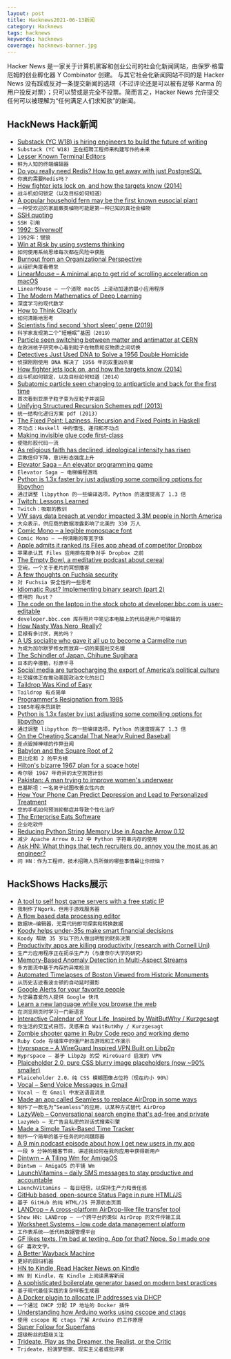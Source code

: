```yaml
---
layout: post
title: Hacknews2021-06-13新闻
category: Hacknews
tags: hacknews
keywords: hacknews
coverage: hacknews-banner.jpg
---
```


Hacker News 是一家关于计算机黑客和创业公司的社会化新闻网站，由保罗·格雷厄姆的创业孵化器 Y Combinator 创建。
与其它社会化新闻网站不同的是 Hacker News 没有踩或反对一条提交新闻的选项（不过评论还是可以被有足够 Karma 的用户投反对票）；只可以赞或是完全不投票。简而言之，Hacker News 允许提交任何可以被理解为“任何满足人们求知欲”的新闻。

## HackNews Hack新闻


- [Substack (YC W18) is hiring engineers to build the future of writing](https://jobs.lever.co/substackinc/5b1f2f5c-3809-4278-b93d-379433a34d81)
- `Substack (YC W18) 正在招聘工程师来构建写作的未来`
- [Lesser Known Terminal Editors](https://codeberg.org/CoopCoding/Lesser-Known-Terminal-Editors)
- `鲜为人知的终端编辑器`
- [Do you really need Redis? How to get away with just PostgreSQL](https://spin.atomicobject.com/2021/02/04/redis-postgresql/)
- `你真的需要Redis吗？`
- [How fighter jets lock on, and how the targets know (2014)](https://gizmodo.com/how-fighter-jets-lock-on-and-how-the-targets-know-1644871272)
- `战斗机如何锁定（以及目标如何知道）`
- [A popular household fern may be the first known eusocial plant](http://blog.pnas.org/2021/06/a-popular-household-fern-may-be-the-first-known-eusocial-plant/)
- `一种受欢迎的家庭蕨类植物可能是第一种已知的真社会植物`
- [SSH quoting](https://www.chiark.greenend.org.uk/~cjwatson/blog/ssh-quoting.html)
- `SSH 引用`
- [1992: Silverwolf](https://if50.substack.com/p/1992-silverwolf)
- `1992年：银狼`
- [Win at Risk by using systems thinking](https://thesystemisdown.substack.com/p/how-to-win-at-risk-every-time-by)
- `如何使用系统思维每次都在风险中获胜`
- [Burnout from an Organizational Perspective](https://ssir.org/articles/entry/burnout_from_an_organizational_perspective)
- `从组织角度看倦怠`
- [LinearMouse – A minimal app to get rid of scrolling acceleration on macOS](https://linearmouse.lujjjh.com/)
- `LinearMouse – 一个消除 macOS 上滚动加速的最小应用程序`
- [The Modern Mathematics of Deep Learning](https://arxiv.org/abs/2105.04026)
- `深度学习的现代数学`
- [How to Think Clearly](https://psyche.co/guides/how-to-think-clearly-to-improve-understanding-and-communication)
- `如何清晰地思考`
- [Scientists find second ‘short sleep’ gene (2019)](https://www.ucsf.edu/news/2019/08/415261/after-10-year-search-scientists-find-second-short-sleep-gene)
- `科学家发现第二个“短睡眠”基因（2019）`
- [Particle seen switching between matter and antimatter at CERN](https://newatlas.com/physics/charm-meson-particle-matter-antimatter/)
- `在欧洲核子研究中心看到粒子在物质和反物质之间切换`
- [Detectives Just Used DNA to Solve a 1956 Double Homicide](https://www.npr.org/2021/06/12/1005690930/detectives-just-used-dna-to-solve-a-1956-double-homicide-they-may-have-made-hist)
- `侦探刚刚使用 DNA 解决了 1956 年的双重凶杀案`
- [How fighter jets lock on, and how the targets know (2014)](https://www.quora.com/How-does-a-fighter-jet-lock-onto-and-keep-track-of-an-enemy-aircraft-Can-an-aircraft-detect-that-it-has-been-locked-onto-or-is-it-just-a-convenient-plot-device-in-movies?share=1)
- `战斗机如何锁定，以及目标如何知道（2014）`
- [Subatomic particle seen changing to antiparticle and back for the first time](https://www.ox.ac.uk/news/2021-06-08-subatomic-particle-seen-changing-antiparticle-and-back-first-time)
- `首次看到亚原子粒子变为反粒子并返回`
- [Unifying Structured Recursion Schemes pdf (2013)](https://www.cs.ox.ac.uk/people/nicolas.wu/papers/URS.pdf)
- `统一结构化递归方案 pdf (2013)`
- [The Fixed Point: Laziness, Recursion and Fixed Points in Haskell](https://rebeccaskinner.net/posts/2021-06-09-getting-to-the-fixed-point.html)
- `不动点：Haskell 中的惰性、递归和不动点`
- [Making invisible glue code first-class](https://blog.metaobject.com/2021/06/glue-dark-matter-of-software.html?m=1)
- `使隐形胶代码一流`
- [As religious faith has declined, ideological intensity has risen](https://www.theatlantic.com/magazine/archive/2021/04/america-politics-religion/618072/)
- `宗教信仰下降，意识形态强度上升`
- [Elevator Saga – An elevator programming game](https://play.elevatorsaga.com/)
- `Elevator Saga – 电梯编程游戏`
- [Python is 1.3x faster by just adjusting some compiling options for libpython](https://www.facebook.com/dan.colascione/posts/10107358290728348)
- `通过调整 libpython 的一些编译选项，Python 的速度提高了 1.3 倍`
- [Twitch: Lessons Learned](https://twitter.com/eshear/status/1402449647122018304)
- `Twitch：吸取的教训`
- [VW says data breach at vendor impacted 3.3M people in North America](https://www.reuters.com/business/autos-transportation/vw-says-data-breach-vendor-impacted-33-million-people-north-america-2021-06-11/)
- `大众表示，供应商的数据泄露影响了北美的 330 万人`
- [Comic Mono – a legible monospace font](https://github.com/dtinth/comic-mono-font)
- `Comic Mono – 一种清晰的等宽字体`
- [Apple admits it ranked its Files app ahead of competitor Dropbox](https://www.theverge.com/2021/6/11/22528701/apple-rank-own-app-over-competitor-files-dropbox-wwdc-2017)
- `苹果承认其 Files 应用排在竞争对手 Dropbox 之前`
- [The Empty Bowl, a meditative podcast about cereal](https://anchor.fm/bowl)
- `空碗，一个关于麦片的冥想播客`
- [A few thoughts on Fuchsia security](https://blog.cr0.org/2021/06/a-few-thoughts-on-fuchsia-security.html)
- `对 Fuchsia 安全性的一些思考`
- [Idiomatic Rust? Implementing binary search (part 2)](https://shane-o.dev/blog/binary-search-rust-part-2)
- `惯用的 Rust？`
- [The code on the laptop in the stock photo at developer.bbc.com is user-editable](https://twitter.com/Andrew_Taylor/status/1403709080737390592)
- `developer.bbc.com 库存照片中笔记本电脑上的代码是用户可编辑的`
- [How Nasty Was Nero, Really?](https://www.newyorker.com/magazine/2021/06/14/how-nasty-was-nero-really)
- `尼禄有多讨厌，真的吗？`
- [A US socialite who gave it all up to become a Carmelite nun](https://www.bbc.com/news/world-us-canada-57399288)
- `为成为加尔默罗修女而放弃一切的美国社交名媛`
- [The Schindler of Japan, Chihune Sugihara](https://www.tokyoweekender.com/2021/06/chiune-sugihara-japanese-schindler/)
- `日本的辛德勒，杉原千寻`
- [Social media are turbocharging the export of America’s political culture](https://www.economist.com/international/2021/06/12/social-media-are-turbocharging-the-export-of-americas-political-culture)
- `社交媒体正在推动美国政治文化的出口`
- [Taildrop Was Kind of Easy](https://tailscale.com/blog/2021-06-taildrop-was-easy/)
- `Taildrop 有点简单`
- [Programmer's Resignation from 1985](https://pastes.glitchwrks.com/L88HFhJs)
- `1985年程序员辞职`
- [Python is 1.3x faster by just adjusting some compiling options for libpython](https://bugs.python.org/issue38980?fbclid=IwAR0cyfahpBywNzbqLCpcfwatOaU6W8UQp7LgVu8KZ8hDc-wKLjLE7wjOs7g)
- `通过调整 libpython 的一些编译选项，Python 的速度提高了 1.3 倍`
- [On the Cheating Scandal That Nearly Ruined Baseball](https://lithub.com/on-the-cheating-scandal-that-nearly-ruined-baseball/)
- `差点毁掉棒球的作弊丑闻`
- [Babylon and the Square Root of 2](https://johncarlosbaez.wordpress.com/2011/12/02/babylon-and-the-square-root-of-2/)
- `巴比伦和 2 的平方根`
- [Hilton's bizarre 1967 plan for a space hotel](https://edition.cnn.com/travel/article/hilton-hotel-on-moon-scn-cmd/index.html)
- `希尔顿 1967 年奇异的太空旅馆计划`
- [Pakistan: A man trying to improve women's underwear](https://www.bbc.com/news/world-asia-57268691)
- `巴基斯坦：一名男子试图改善女性内衣`
- [How Your Phone Can Predict Depression and Lead to Personalized Treatment](https://ucsdnews.ucsd.edu/pressrelease/how-your-phone-can-predict-depression-and-lead-to-personalized-treatment)
- `您的手机如何预测抑郁症并导致个性化治疗`
- [The Enterprise Eats Software](https://jessitron.com/2021/06/12/the-enterprise-eats-software/)
- `企业吃软件`
- [Reducing Python String Memory Use in Apache Arrow 0.12](https://arrow.apache.org/blog/2019/02/05/python-string-memory-0.12/)
- `减少 Apache Arrow 0.12 中 Python 字符串内存的使用`
- [Ask HN: What things that tech recruiters do, annoy you the most as an engineer?](item?id=27490018)
- `问 HN：作为工程师，技术招聘人员所做的哪些事情最让你烦恼？`


## HackShows Hacks展示

- [ A tool to self host game servers with a free static IP](https://playit.gg/)
- `我制作了Ngork，但用于游戏服务器`
- [ A flow based data processing editor](https://datablocks.pro/)
- `数据块–编辑器，无需代码即可探索和转换数据`
- [ Koody helps under-35s make smart financial decisions](https://www.koody.co/)
- `Koody 帮助 35 岁以下的人做出明智的财务决策`
- [ Productivity apps are killing productivity (research with Cornell Uni)](https://language.work/study/)
- `生产力应用程序正在扼杀生产力（与康奈尔大学的研究）`
- [ Memory-Based Anomaly Detection in Multi-Aspect Streams](https://github.com/Stream-AD/MemStream)
- `多方面流中基于内存的异常检测`
- [ Automated Timelapses of Boston Viewed from Historic Monuments](https://bostontimelapse.org/)
- `从历史古迹看波士顿的自动延时摄影`
- [ Google Alerts for your favorite people](https://alias.co)
- `为您最喜爱的人提供 Google 快讯`
- [ Learn a new language while you browse the web](https://www.fluent.co)
- `在浏览网页时学习一门新语言`
- [ Interactive Calendar of Your Life, Inspired by WaitButWhy / Kurzgesagt](https://henk23.github.io/your-life/)
- `你生活的交互式日历，灵感来自 WaitButWhy / Kurzgesagt`
- [ Zombie shooter game in Ruby Code repo and working demo](https://github.com/shanshaji/Tank-Vs-Zombie-Game-Ruby)
- `Ruby Code 存储库中的僵尸射击游戏和工作演示`
- [ Hyprspace – A WireGuard Inspired VPN Built on Libp2p](https://github.com/hyprspace/hyprspace)
- `Hyprspace – 基于 Libp2p 的受 WireGuard 启发的 VPN`
- [ Plaiceholder 2.0, pure CSS blurry image placeholders (now ~90% smaller)](https://github.com/joe-bell/plaiceholder)
- `Plaiceholder 2.0，纯 CSS 模糊图像占位符（现在约小 90%）`
- [ Vocal – Send Voice Messages in Gmail](https://chrome.google.com/webstore/detail/vocal-send-voice-messages/boopggfapjaffppjmldgifjkgemgkgfd?hl=en&authuser=0)
- `Vocal – 在 Gmail 中发送语音消息`
- [ Made an app called Seamless to replace AirDrop in some ways](https://shinystone.net/seamless)
- `制作了一款名为“Seamless”的应用，以某种方式替代 AirDrop`
- [ LazyWeb – Conversational search engine that's ad-free and private](https://lazyweb.ai/)
- `LazyWeb – 无广告且私密的对话式搜索引擎`
- [ Made a Simple Task-Based Time Tracker](https://aitrack.work)
- `制作一个简单的基于任务的时间跟踪器`
- [ A 9 min podcast episode about how I get new users in my app](https://anchor.fm/wannabentrepreneur/episodes/33---How-I-get-new-users-e12jvm2)
- `一段 9 分钟的播客节目，讲述我如何在我的应用中获得新用户`
- [ Dintwm – A Tiling Wm for AmigaOS](https://github.com/RasmusEdgar/dintwm)
- `Dintwm – AmigaOS 的平铺 Wm`
- [ LaunchVitamins – daily SMS messages to stay productive and accountable](item?id=27477610)
- `LaunchVitamins – 每日短信，以保持生产力和责任感`
- [ GitHub based, open-source Status Page in pure HTML/JS](https://github.com/statsig-io/statuspage)
- `基于 GitHub 的纯 HTML/JS 开源状态页面`
- [ LANDrop – A cross-platform AirDrop-like file transfer tool](https://landrop.app/)
- `Show HN: LANDrop – 一个跨平台的类似 AirDrop 的文件传输工具`
- [ Worksheet Systems – low code data management platform](https://worksheet.systems/blog/low-code-data-management-platform.html)
- `工作表系统——低代码数据管理平台`
- [ GF likes texts. I’m bad at texting. App for that? Nope. So I made one](http://cq.mtc.dev)
- `GF 喜欢文字。`
- [ A Better Wayback Machine](https://www.mysitearchive.com/free-website-archive-tool)
- `更好的回归机器`
- [ HN to Kindle, Read Hacker News on Kindle](https://hntokindle.com)
- `HN 到 Kindle，在 Kindle 上阅读黑客新闻`
- [ A sophisticated boilerplate generator based on modern best practices](https://github.com/nidhaloff/goli)
- `基于现代最佳实践的复杂样板生成器`
- [ A Docker plugin to allocate IP addresses via DHCP](https://github.com/devplayer0/docker-net-dhcp)
- `一个通过 DHCP 分配 IP 地址的 Docker 插件`
- [ Understanding how Arduino works using cscope and ctags](https://forum.arduino.cc/t/understand-how-arduino-really-works-through-code-tracing-with-cscope-and-ctags/)
- `使用 cscope 和 ctags 了解 Arduino 的工作原理`
- [ Super Follow for Superfans](https://joinroro.com/)
- `超级粉丝的超级关注`
- [ Trideate, Play as the Dreamer, the Realist, or the Critic](https://trideate.com)
- `Trideate，扮演梦想家、现实主义者或批评家`

